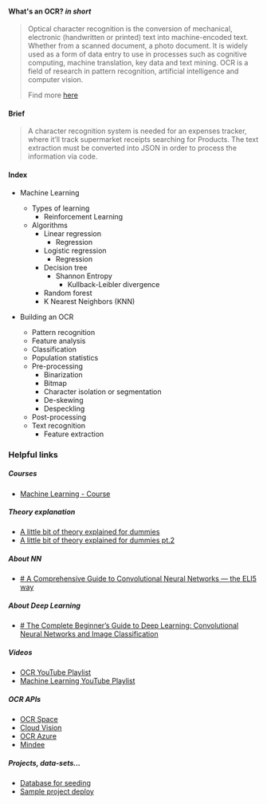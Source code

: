#### What's an OCR? _in short_

>Optical character recognition is the conversion of mechanical, electronic (handwritten or printed) text into machine-encoded text. Whether from a scanned document, a photo document. It is widely used as a form of data entry to use in processes such as cognitive computing, machine translation, key data and text mining. OCR is a field of research in pattern recognition, artificial intelligence and computer vision. 
>
>Find more [here](https://en.wikipedia.org/wiki/Optical_character_recognition)

#### Brief
>A character recognition system is needed for an expenses tracker, where it’ll track supermarket receipts searching for Products. The text extraction must be converted into JSON in order to process the information via code. 

#### Index

* Machine Learning
	* Types of learning
		* Reinforcement Learning
	* Algorithms
		* Linear regression
			* Regression
		* Logistic regression
			* Regression
		* Decision tree
			* Shannon Entropy
				* Kullback-Leibler divergence
		* Random forest
		* K Nearest Neighbors (KNN)
	
* Building an OCR
	* Pattern recognition
	* Feature analysis
	* Classification
	* Population statistics
	* Pre-processing
		* Binarization
		* Bitmap
		* Character isolation or segmentation
		* De-skewing
		* Despeckling
	* Post-processing
	* Text recognition
		* Feature extraction

### Helpful links

##### Courses
* [Machine Learning - Course](https://www.youtube.com/watch?v=i_LwzRVP7bg)
##### Theory explanation
* [A little bit of theory explained for dummies](https://nanonets.com/blog/receipt-ocr/)
* [A little bit of theory explained for dummies pt.2](https://moov.ai/en/blog/optical-character-recognition-ocr)
##### About NN
* [# A Comprehensive Guide to Convolutional Neural Networks — the ELI5 way](https://towardsdatascience.com/a-comprehensive-guide-to-convolutional-neural-networks-the-eli5-way-3bd2b1164a53)
##### About Deep Learning 
* [# The Complete Beginner’s Guide to Deep Learning: Convolutional Neural Networks and Image Classification](https://towardsdatascience.com/wtf-is-image-classification-8e78a8235acb)
##### Videos
* [OCR YouTube Playlist](https://www.youtube.com/playlist?list=PL0L-nM5xm_hYFGPNWtwBWXQfPCQbMXc1X)
* [Machine Learning YouTube Playlist](https://www.youtube.com/playlist?list=PL0L-nM5xm_hbtxtK3TZ94eV097UuBIomz)
##### OCR APIs
* [OCR Space](https://ocr.space/ocrapi)
* [Cloud Vision](https://cloud.google.com/vision/docs/ocr?hl=es-419)
* [OCR Azure](https://learn.microsoft.com/en-us/azure/ai-services/computer-vision/overview-ocr)
* [Mindee](https://mindee.com/?utm_source=google&utm_campaign=eu_search_ocr_exact&utm_medium=136616348546&utm_term=ocr%20api&gclid=Cj0KCQjwoK2mBhDzARIsADGbjeqD7Z9ljJqkwG0aWeui9eWQAyJpJdIR4aIfUEMrcmSZdd3Kr9EpLRAaAmMuEALw_wcB)
##### Projects, data-sets...
* [Database for seeding](https://www.nist.gov/srd/nist-special-database-19)
* [Sample project deploy](https://github.com/Mastermind0100/Optical-Character-Recognizer/blob/master/src/ocr.py)
